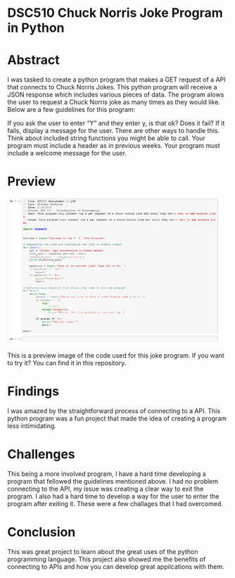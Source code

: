 # DSC510 Chuck Norris Joke Program in Python

# Abstract
I was tasked to create a python program that makes a GET request of a API that connects to Chuck Norris Jokes. This python program will receive a JSON response which includes various pieces of data. The program alows the user to request a Chuck Norris joke as many times as they would like. Below are a few guidelines for this program:

If you ask the user to enter “Y” and they enter y, is that ok? Does it fail? If it fails, display a message for the user. There are other ways to handle this. 
Think about included string functions you might be able to call.
Your program must include a header as in previous weeks.
Your program must include a welcome message for the user.

# Preview

![Preview Image of Code](https://github.com/micgonzalez/DSC510_Chuck_Norris_Joke_Program_in_Python/blob/master/chuck_norris_joke_program_code.png)

This is a preview image of the code used for this joke program. If you want to try it? You can find it in this repository.

# Findings
I was amazed by the straightforward process of connecting to a API. This python program was a fun project that made the idea of creating a program less intimidating.

# Challenges
This being a more involved program, I have a hard time developing a program that fellowed the guidelines mentioned above. I had no problem connecting to the API, my issue was creating a clear way to exit the program. I also had a hard time to develop a way for the user to enter the program after exiting it. These were a few challages that I had overcomed.

# Conclusion
This was great project to learn about the great uses of the python programming language. This project also showed me the benefits of connecting to APIs and how you can develop great appilcations with them.


